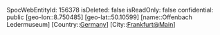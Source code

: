 ﻿---
location: [50.10599,8.750485]
type: Station
tags:
- geo/Station

---
SpocWebEntityId: 156378
isDeleted: false
isReadOnly: false
confidential: public
[geo-lon::8.750485]
[geo-lat::50.10599]
[name::Offenbach Ledermuseum]
[Country::[Germany](geo/Continent/Europe/Germany.md)]
[City::[Frankfurt@Main](geo/Continent/Europe/Germany/Hessen/Frankfurt@Main.md)]

